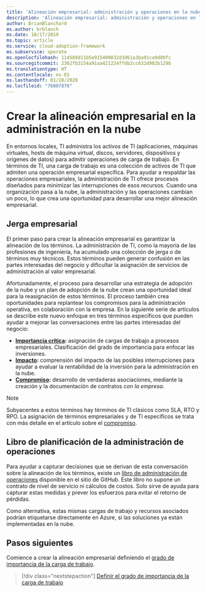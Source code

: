 ```yaml
---
title: 'Alineación empresarial: administración y operaciones en la nube'
description: 'Alineación empresarial: administración y operaciones en la nube'
author: BrianBlanchard
ms.author: brblanch
ms.date: 10/17/2019
ms.topic: article
ms.service: cloud-adoption-framework
ms.subservice: operate
ms.openlocfilehash: 114589d11b5e915400832d3d61a3ba91ca9d89fc
ms.sourcegitcommit: 2362fb3154a91aa421224ffdb2cc632d982b129b
ms.translationtype: HT
ms.contentlocale: es-ES
ms.lasthandoff: 01/28/2020
ms.locfileid: "76807876"
---
```

# <a name="create-business-alignment-in-cloud-management"></a>Crear la alineación empresarial en la administración en la nube

En entornos locales, TI administra los activos de TI (aplicaciones, máquinas virtuales, hosts de máquina virtual, discos, servidores, dispositivos y orígenes de datos) para admitir operaciones de carga de trabajo. En términos de TI, una carga de trabajo es una colección de activos de TI que admiten una operación empresarial específica. Para ayudar a respaldar las operaciones empresariales, la administración de TI ofrece procesos diseñados para minimizar las interrupciones de esos recursos. Cuando una organización pasa a la nube, la administración y las operaciones cambian un poco, lo que crea una oportunidad para desarrollar una mejor alineación empresarial.

## <a name="business-vernacular"></a>Jerga empresarial

El primer paso para crear la alineación empresarial es garantizar la alineación de los términos. La administración de TI, como la mayoría de las profesiones de ingeniería, ha acumulado una colección de jerga o de términos muy técnicos. Estos términos pueden generar confusión en las partes interesadas del negocio y dificultar la asignación de servicios de administración al valor empresarial.

Afortunadamente, el proceso para desarrollar una estrategia de adopción de la nube y un plan de adopción de la nube crean una oportunidad ideal para la reasignación de estos términos. El proceso también crea oportunidades para replantear los compromisos para la administración operativa, en colaboración con la empresa. En la siguiente serie de artículos se describe este nuevo enfoque en tres términos específicos que pueden ayudar a mejorar las conversaciones entre las partes interesadas del negocio: 

- **[Importancia crítica](./criticality.md):** asignación de cargas de trabajo a procesos empresariales. Clasificación del grado de importancia para enfocar las inversiones.
- **[Impacto](./impact.md):** comprensión del impacto de las posibles interrupciones para ayudar a evaluar la rentabilidad de la inversión para la administración en la nube.
- **[Compromiso](./commitment.md):** desarrollo de verdaderas asociaciones, mediante la creación y la documentación de contratos *con la empresa*.

> [!NOTE]
> Subyacentes a estos términos hay términos de TI clásicos como SLA, RTO y RPO. La asignación de términos empresariales y de TI específicos se trata con más detalle en el artículo sobre el [compromiso](./commitment.md).

## <a name="ops-management-planning-workbook"></a>Libro de planificación de la administración de operaciones

Para ayudar a capturar decisiones que se derivan de esta conversación sobre la alineación de los términos, existe un [libro de administración de operaciones](https://raw.githubusercontent.com/microsoft/CloudAdoptionFramework/master/manage/opsmanagementworkbook.xlsx) disponible en el sitio de GitHub. Este libro no supone un contrato de nivel de servicio ni cálculos de costos. Solo sirve de ayuda para capturar estas medidas y prever los esfuerzos para evitar el retorno de pérdidas.

Como alternativa, estas mismas cargas de trabajo y recursos asociados podrían etiquetarse directamente en Azure, si las soluciones ya están implementadas en la nube.

## <a name="next-steps"></a>Pasos siguientes

Comience a crear la alineación empresarial definiendo el [grado de importancia de la carga de trabajo](./criticality.md).

> [!div class="nextstepaction"]
> [Definir el grado de importancia de la carga de trabajo](./criticality.md)
